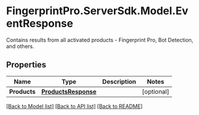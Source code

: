 # FingerprintPro.ServerSdk.Model.EventResponse
Contains results from all activated products - Fingerprint Pro, Bot Detection, and others.

## Properties

Name | Type | Description | Notes
------------ | ------------- | ------------- | -------------
**Products** | [**ProductsResponse**](ProductsResponse.md) |  | [optional] 

[[Back to Model list]](../README.md#documentation-for-models) [[Back to API list]](../README.md#documentation-for-api-endpoints) [[Back to README]](../README.md)

